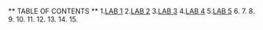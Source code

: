 
**                                              TABLE OF CONTENTS
**
                                   1.[LAB 1](https://github.com/Viwvwek/KTU-S3-DS-LAB-FAIR-RECORD/tree/26050d18d14aa4a39a21ea9dc6ac43e2ff737bb2/CYCLE%201/POLYNOMIAL%20ADDITION/ARRAYS)
                                   2.[LAB 2](https://github.com/Viwvwek/KTU-S3-DS-LAB-FAIR-RECORD/tree/26050d18d14aa4a39a21ea9dc6ac43e2ff737bb2/CYCLE%202)
                                   3.[LAB 3](https://github.com/Viwvwek/KTU-S3-DS-LAB-FAIR-RECORD/tree/26050d18d14aa4a39a21ea9dc6ac43e2ff737bb2/CYCLE%203/SEARCH%20TECHNIQUES)
                                    4.[LAB 4](https://github.com/Viwvwek/KTU-S3-DS-LAB-FAIR-RECORD/tree/26050d18d14aa4a39a21ea9dc6ac43e2ff737bb2/CYCLE%204/STACK%20/ARRAYS/PUSH%20%7C%7C%20POP)
5.[LAB 5](https://github.com/Viwvwek/KTU-S3-DS-LAB-FAIR-RECORD/tree/26050d18d14aa4a39a21ea9dc6ac43e2ff737bb2/CYCLE%205/QUEUE/ARRAYS)
6.
7.
8.
9.
10.
11.
12.
13.
14.
15.
